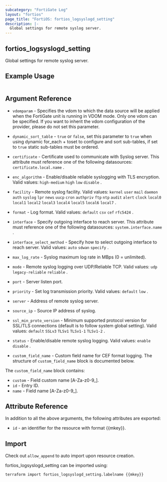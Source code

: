 ```yaml
---
subcategory: "FortiGate Log"
layout: "fortios"
page_title: "FortiOS: fortios_logsyslogd_setting"
description: |-
  Global settings for remote syslog server.
---
```


## fortios_logsyslogd_setting
Global settings for remote syslog server.

## Example Usage

```hcl

```

## Argument Reference
* `vdomparam` - Specifies the vdom to which the data source will be applied when the FortiGate unit is running in VDOM mode. Only one vdom can be specified. If you want to inherit the vdom configuration of the provider, please do not set this parameter.
* `dynamic_sort_table` - `true` or `false`, set this parameter to `true` when using dynamic for_each + toset to configure and sort sub-tables, if set to `true` static sub-tables must be ordered.

* `certificate` - Certificate used to communicate with Syslog server. This attribute must reference one of the following datasources: `certificate.local.name` .
* `enc_algorithm` - Enable/disable reliable syslogging with TLS encryption. Valid values: `high-medium` `high` `low` `disable` .
* `facility` - Remote syslog facility. Valid values: `kernel` `user` `mail` `daemon` `auth` `syslog` `lpr` `news` `uucp` `cron` `authpriv` `ftp` `ntp` `audit` `alert` `clock` `local0` `local1` `local2` `local3` `local4` `local5` `local6` `local7` .
* `format` - Log format. Valid values: `default` `csv` `cef` `rfc5424` .
* `interface` - Specify outgoing interface to reach server. This attribute must reference one of the following datasources: `system.interface.name` .
* `interface_select_method` - Specify how to select outgoing interface to reach server. Valid values: `auto` `sdwan` `specify` .
* `max_log_rate` - Syslog maximum log rate in MBps (0 = unlimited).
* `mode` - Remote syslog logging over UDP/Reliable TCP. Valid values: `udp` `legacy-reliable` `reliable` .
* `port` - Server listen port.
* `priority` - Set log transmission priority. Valid values: `default` `low` .
* `server` - Address of remote syslog server.
* `source_ip` - Source IP address of syslog.
* `ssl_min_proto_version` - Minimum supported protocol version for SSL/TLS connections (default is to follow system global setting). Valid values: `default` `SSLv3` `TLSv1` `TLSv1-1` `TLSv1-2` .
* `status` - Enable/disable remote syslog logging. Valid values: `enable` `disable` .
* `custom_field_name` - Custom field name for CEF format logging. The structure of `custom_field_name` block is documented below.

The `custom_field_name` block contains:

* `custom` - Field custom name [A-Za-z0-9_].
* `id` - Entry ID.
* `name` - Field name [A-Za-z0-9_].

## Attribute Reference

In addition to all the above arguments, the following attributes are exported:
* `id` - an identifier for the resource with format {{mkey}}.

## Import

Check out `allow_append` to auto import upon resource creation.

fortios_logsyslogd_setting can be imported using:
```sh
terraform import fortios_logsyslogd_setting.labelname {{mkey}}
```
